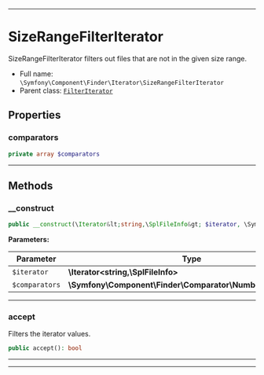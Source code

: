 ***

# SizeRangeFilterIterator

SizeRangeFilterIterator filters out files that are not in the given size range.



* Full name: `\Symfony\Component\Finder\Iterator\SizeRangeFilterIterator`
* Parent class: [`FilterIterator`](../../../../FilterIterator.md)



## Properties


### comparators



```php
private array $comparators
```






***

## Methods


### __construct



```php
public __construct(\Iterator&lt;string,\SplFileInfo&gt; $iterator, \Symfony\Component\Finder\Comparator\NumberComparator[] $comparators): mixed
```








**Parameters:**

| Parameter | Type | Description |
|-----------|------|-------------|
| `$iterator` | **\Iterator<string,\SplFileInfo>** |  |
| `$comparators` | **\Symfony\Component\Finder\Comparator\NumberComparator[]** |  |




***

### accept

Filters the iterator values.

```php
public accept(): bool
```











***


***

